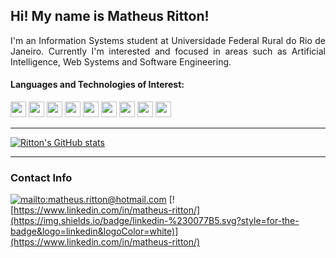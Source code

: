 ## Hi! My name is Matheus Ritton!

<p align="justify">I'm an Information Systems student at Universidade Federal Rural do Rio de Janeiro. Currently I'm interested and focused in areas such as Artificial Intelligence, Web Systems and Software Engineering.


#### Languages and Technologies of Interest:

<img src="https://xesque.rocketseat.dev/platform/tech/python.svg" height=25> <img src="https://xesque.rocketseat.dev/platform/tech/javascript.svg" height=25> <img 
src="https://xesque.rocketseat.dev/platform/tech/react-native.svg" height=25> <img src="https://xesque.rocketseat.dev/platform/tech/reactjs.svg" height=25> <img 
src="https://xesque.rocketseat.dev/platform/tech/node.svg" height=25> <img src="https://xesque.rocketseat.dev/platform/tech/html5.svg" height=25> <img src="https://xesque.rocketseat.dev/platform/tech/css3.svg" height=25> <img src="https://cdn-icons-png.flaticon.com/512/5968/5968520.png" height=25> <img src="https://cdn-icons-png.flaticon.com/512/5968/5968705.png" height=25>

---

[![Ritton's GitHub stats](https://github-readme-stats.vercel.app/api?username=matt-ritton&show_icons=true&theme=tokyonight&hide_border=true)](https://github.com/matt-ritton/matt-ritton)

---

### Contact Info
[![mailto:matheus.ritton@hotmail.com](https://img.shields.io/badge/Gmail-D14836?style=for-the-badge&logo=gmail&logoColor=white)](mailto:matheus.ritton@hotmail.com)
[![https://www.linkedin.com/in/matheus-ritton/](https://img.shields.io/badge/linkedin-%230077B5.svg?style=for-the-badge&logo=linkedin&logoColor=white)](https://www.linkedin.com/in/matheus-ritton/)
